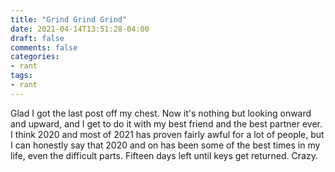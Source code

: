 ```yaml
---
title: "Grind Grind Grind"
date: 2021-04-14T13:51:28-04:00
draft: false
comments: false
categories:
- rant
tags:
- rant
---
```


Glad I got the last post off my chest. Now it's nothing but looking onward and upward, and I get to do it with my best friend and the best partner ever. I think 2020 and most of 2021 has proven fairly awful for a lot of people, but I can honestly say that 2020 and on has been some of the best times in my life, even the difficult parts. Fifteen days left until keys get returned. Crazy.
